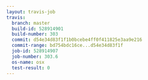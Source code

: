```yaml
---
layout: travis-job
travis:
  branch: master
  build-id: 528914901
  build-number: 303
  commit: d54e34d83f1f1b0bcebe4ff0f411825e3aa9e216
  commit-range: bd754bdc16ce...d54e34d83f1f
  job-id: 528914907
  job-number: 303.6
  os-name: osx
  test-result: 0
---
```

